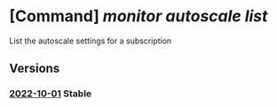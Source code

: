 # [Command] _monitor autoscale list_

List the autoscale settings for a subscription

## Versions

### [2022-10-01](/Resources/mgmt-plane/L3N1YnNjcmlwdGlvbnMve30vcHJvdmlkZXJzL21pY3Jvc29mdC5pbnNpZ2h0cy9hdXRvc2NhbGVzZXR0aW5ncw==/2022-10-01.xml) **Stable**

<!-- mgmt-plane /subscriptions/{}/providers/microsoft.insights/autoscalesettings 2022-10-01 -->
<!-- mgmt-plane /subscriptions/{}/resourcegroups/{}/providers/microsoft.insights/autoscalesettings 2022-10-01 -->
